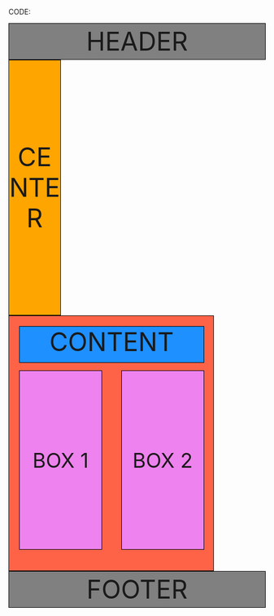 CODE:


<!DOCTYPE html>
<html>
<head>
    <title>layout3</title>
</head>
<body>
   <div style="border:1px solid black;width:100%;height:70px;background-color: gray;align-content: center;font-size: 50px;"><center>HEADER</center></div>
   <div style="border: 1px solid black;width:20%; height: 500px; align-content: center;background-color: orange;font-size: 50px;float:left"><center>CENTER</center></div>
   <div style="border: 1px solid black;width: 79.7%;height: 500px;float: left;background-color: tomato  ;">
    <div style="width: 90%; height: 70px;border: 1px solid black;margin-left: 5%;margin-top: 20px;font-size: 50px;background-color: dodgerblue;"><center>CONTENT</center></div>
    <div style="border: 1px solid black;margin-left: 5%;margin-top:15px;width: 40%;height: 350px; float: left;background-color: violet;align-content: center;font-size:40px;"><center>BOX 1</center></div>
    <div style="border: 1px solid black;margin-left: 55%;margin-top:15px;width: 40%;height: 350px;background-color: violet;align-content: center;font-size: 40px;"><center>BOX 2</center></div>
   </div>
   <div style="border:1px solid black;width:100%;height:70px;background-color: gray;align-content: center;font-size: 50px;"><center>FOOTER</center></div>

</body>
</html>
